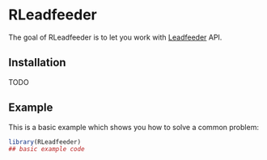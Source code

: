 
<!-- README.md is generated from README.Rmd. Please edit that file -->

# RLeadfeeder

<!-- badges: start -->

<!-- badges: end -->

The goal of RLeadfeeder is to let you work with
[Leadfeeder](https://www.leadfeeder.com/) API.

## Installation

TODO

## Example

This is a basic example which shows you how to solve a common problem:

``` r
library(RLeadfeeder)
## basic example code
```

